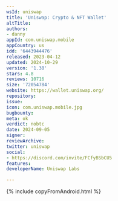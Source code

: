 ```yaml
---
wsId: uniswap
title: 'Uniswap: Crypto & NFT Wallet'
altTitle: 
authors:
- danny
appId: com.uniswap.mobile
appCountry: us
idd: '6443944476'
released: 2023-04-12
updated: 2024-10-29
version: '1.38'
stars: 4.8
reviews: 10716
size: '72054784'
website: https://wallet.uniswap.org/
repository: 
issue: 
icon: com.uniswap.mobile.jpg
bugbounty: 
meta: ok
verdict: nobtc
date: 2024-09-05
signer: 
reviewArchive: 
twitter: uniswap
social:
- https://discord.com/invite/FCfyBSbCU5
features: 
developerName: Uniswap Labs

---
```


{% include copyFromAndroid.html %}
